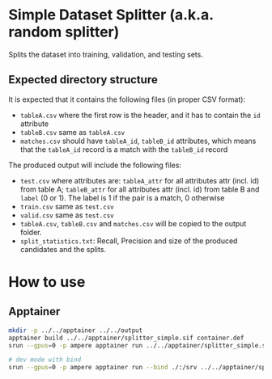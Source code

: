 # Simple Dataset Splitter (a.k.a. random splitter)

Splits the dataset into training, validation, and testing sets.

## Expected directory structure

It is expected that it contains the following files (in proper CSV format):

- `tableA.csv` where the first row is the header, and it has to contain the `id` attribute
- `tableB.csv` same as `tableA.csv`
- `matches.csv` should have `tableA_id`, `tableB_id` attributes, which means that the `tableA_id` record is a match with the `tableB_id` record

The produced output will include the following files:

- `test.csv` where attributes are: `tableA_attr` for all attributes attr (incl. id) from table A; `tableB_attr` for all attributes attr (incl. id) from table B and `label` (0 or 1). The label is 1 if the pair is a match, 0 otherwise
- `train.csv` same as `test.csv`
- `valid.csv` same as `test.csv`
- `tableA.csv`, `tableB.csv` and `matches.csv` will be copied to the output folder.
- `split_statistics.txt`: Recall, Precision and size of the produced candidates and the splits.

# How to use

## Apptainer

```bash
mkdir -p ../../apptainer ../../output
apptainer build ../../apptainer/splitter_simple.sif container.def
srun --gpus=0 -p ampere apptainer run ../../apptainer/splitter_simple.sif ../../datasets/d2_abt_buy/ r_split

# dev mode with bind
srun --gpus=0 -p ampere apptainer run --bind ./:/srv ../../apptainer/splitter_simple.sif ../../datasets/d2_abt_buy/ r_split
```
